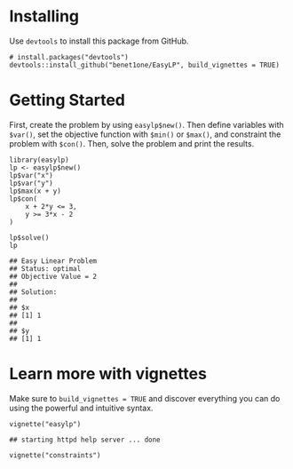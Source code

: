 # Installing

Use `devtools` to install this package from GitHub.

```         
# install.packages("devtools")
devtools::install_github("benet1one/EasyLP", build_vignettes = TRUE)
```

# Getting Started

First, create the problem by using `easylp$new()`. Then define variables with `$var()`, set the objective function with `$min()` or `$max()`, and constraint the problem with `$con()`. Then, solve the problem and print the results.

```         
library(easylp)
lp <- easylp$new()
lp$var("x")
lp$var("y")
lp$max(x + y)
lp$con(
    x + 2*y <= 3,
    y >= 3*x - 2
)

lp$solve()
lp

## Easy Linear Problem 
## Status: optimal
## Objective Value = 2
## 
## Solution:
## 
## $x
## [1] 1
## 
## $y
## [1] 1
```

# Learn more with vignettes

Make sure to `build_vignettes = TRUE` and discover everything you can do using the powerful and intuitive syntax.

```         
vignette("easylp")

## starting httpd help server ... done

vignette("constraints")
```
